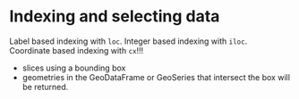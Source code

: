 # Indexing and selecting data 

Label based indexing with `loc`. Integer based indexing with `iloc`.  
Coordinate based indexing with `cx`!!!  
- slices using a bounding box 
- geometries in the GeoDataFrame or GeoSeries that intersect the box will be returned.  

